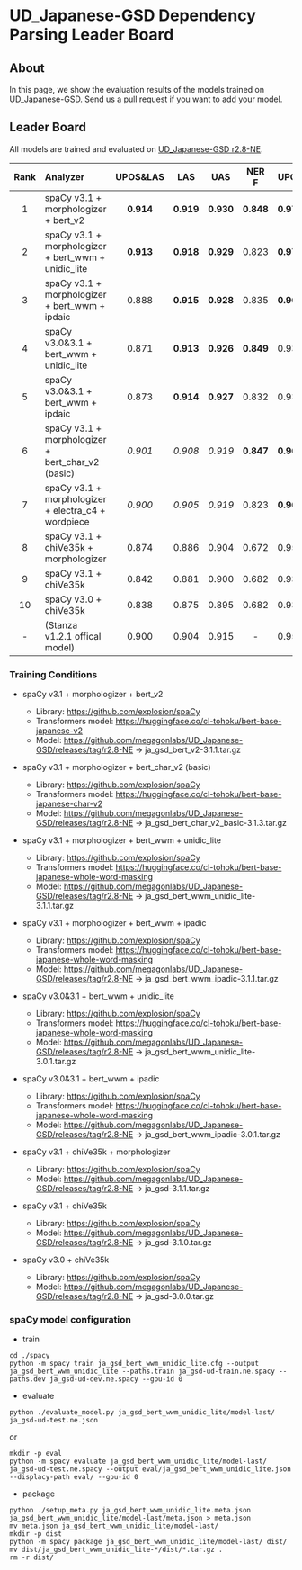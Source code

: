 # UD_Japanese-GSD Dependency Parsing Leader Board

## About
In this page, we show the evaluation results of the models trained on UD_Japanese-GSD.
Send us a pull request if you want to add your model.

## Leader Board

All models are trained and evaluated on [UD_Japanese-GSD r2.8-NE](https://github.com/megagonlabs/UD_Japanese-GSD/releases/tag/r2.8-NE).

|Rank| Analyzer                                            | UPOS&LAS|   LAS   |   UAS   |  NER F  |  UPOS   | TOKENIZE|
|:---:|:--- |:---:|:---:|:---:|:---:|:---:|:---:|
|  1 | spaCy v3.1 + morphologizer + bert_v2                |**0.914**|**0.919**|**0.930**|**0.848**|**0.971**|**0.981**|
|  2 | spaCy v3.1 + morphologizer + bert_wwm + unidic_lite |**0.913**|**0.918**|**0.929**|  0.823  |**0.970**|**0.981**|
|  3 | spaCy v3.1 + morphologizer + bert_wwm + ipdaic      |  0.888  |**0.915**|**0.928**|  0.835  |**0.968**|**0.981**|
|  4 | spaCy v3.0&3.1 + bert_wwm + unidic_lite             |  0.871  |**0.913**|**0.926**|**0.849**|  0.934  |**0.981**|
|  5 | spaCy v3.0&3.1 + bert_wwm + ipdaic                  |  0.873  |**0.914**|**0.927**|  0.832  |  0.934  |**0.981**|
|  6 | spaCy v3.1 + morphologizer + bert_char_v2 (basic)   | *0.901* | *0.908* | *0.919* |**0.847**|**0.967**|**0.981**|
|  7 | spaCy v3.1 + morphologizer + electra_c4 + wordpiece | *0.900* | *0.905* | *0.919* |  0.823  |**0.967**|**0.981**|
|  8 | spaCy v3.1 + chiVe35k + morphologizer               |  0.874  |  0.886  |  0.904  |  0.672  |  0.955  |**0.981**|
|  9 | spaCy v3.1 + chiVe35k                               |  0.842  |  0.881  |  0.900  |  0.682  |  0.934  |**0.981**|
| 10 | spaCy v3.0 + chiVe35k                               |  0.838  |  0.875  |  0.895  |  0.682  |  0.934  |**0.981**|
|  - | (Stanza v1.2.1 offical model)                       |  0.900  |  0.904  |  0.915  |    -    |  0.956  |  0.969  |

### Training Conditions

- spaCy v3.1 + morphologizer + bert_v2
  - Library: https://github.com/explosion/spaCy
  - Transformers model: https://huggingface.co/cl-tohoku/bert-base-japanese-v2
  - Model: https://github.com/megagonlabs/UD_Japanese-GSD/releases/tag/r2.8-NE -> ja_gsd_bert_v2-3.1.1.tar.gz

- spaCy v3.1 + morphologizer + bert_char_v2 (basic)
  - Library: https://github.com/explosion/spaCy
  - Transformers model: https://huggingface.co/cl-tohoku/bert-base-japanese-char-v2
  - Model: https://github.com/megagonlabs/UD_Japanese-GSD/releases/tag/r2.8-NE -> ja_gsd_bert_char_v2_basic-3.1.3.tar.gz

- spaCy v3.1 + morphologizer + bert_wwm + unidic_lite
  - Library: https://github.com/explosion/spaCy
  - Transformers model: https://huggingface.co/cl-tohoku/bert-base-japanese-whole-word-masking
  - Model: https://github.com/megagonlabs/UD_Japanese-GSD/releases/tag/r2.8-NE -> ja_gsd_bert_wwm_unidic_lite-3.1.1.tar.gz

- spaCy v3.1 + morphologizer + bert_wwm + ipadic
  - Library: https://github.com/explosion/spaCy
  - Transformers model: https://huggingface.co/cl-tohoku/bert-base-japanese-whole-word-masking
  - Model: https://github.com/megagonlabs/UD_Japanese-GSD/releases/tag/r2.8-NE -> ja_gsd_bert_wwm_ipadic-3.1.1.tar.gz

- spaCy v3.0&3.1 + bert_wwm + unidic_lite
  - Library: https://github.com/explosion/spaCy
  - Transformers model: https://huggingface.co/cl-tohoku/bert-base-japanese-whole-word-masking
  - Model: https://github.com/megagonlabs/UD_Japanese-GSD/releases/tag/r2.8-NE -> ja_gsd_bert_wwm_unidic_lite-3.0.1.tar.gz

- spaCy v3.0&3.1 + bert_wwm + ipadic
  - Library: https://github.com/explosion/spaCy
  - Transformers model: https://huggingface.co/cl-tohoku/bert-base-japanese-whole-word-masking
  - Model: https://github.com/megagonlabs/UD_Japanese-GSD/releases/tag/r2.8-NE -> ja_gsd_bert_wwm_ipadic-3.0.1.tar.gz

- spaCy v3.1 + chiVe35k + morphologizer
  - Library: https://github.com/explosion/spaCy
  - Model: https://github.com/megagonlabs/UD_Japanese-GSD/releases/tag/r2.8-NE -> ja_gsd-3.1.1.tar.gz

- spaCy v3.1 + chiVe35k
  - Library: https://github.com/explosion/spaCy
  - Model: https://github.com/megagonlabs/UD_Japanese-GSD/releases/tag/r2.8-NE -> ja_gsd-3.1.0.tar.gz

- spaCy v3.0 + chiVe35k
  - Library: https://github.com/explosion/spaCy
  - Model: https://github.com/megagonlabs/UD_Japanese-GSD/releases/tag/r2.8-NE -> ja_gsd-3.0.0.tar.gz

### spaCy model configuration

- train
```console
cd ./spacy
python -m spacy train ja_gsd_bert_wwm_unidic_lite.cfg --output ja_gsd_bert_wwm_unidic_lite --paths.train ja_gsd-ud-train.ne.spacy --paths.dev ja_gsd-ud-dev.ne.spacy --gpu-id 0
```
- evaluate
```console
python ./evaluate_model.py ja_gsd_bert_wwm_unidic_lite/model-last/ ja_gsd-ud-test.ne.json
```
or
```console
mkdir -p eval
python -m spacy evaluate ja_gsd_bert_wwm_unidic_lite/model-last/ ja_gsd-ud-test.ne.spacy --output eval/ja_gsd_bert_wwm_unidic_lite.json --displacy-path eval/ --gpu-id 0
```
- package
```console
python ./setup_meta.py ja_gsd_bert_wwm_unidic_lite.meta.json ja_gsd_bert_wwm_unidic_lite/model-last/meta.json > meta.json
mv meta.json ja_gsd_bert_wwm_unidic_lite/model-last/
mkdir -p dist
python -m spacy package ja_gsd_bert_wwm_unidic_lite/model-last/ dist/
mv dist/ja_gsd_bert_wwm_unidic_lite-*/dist/*.tar.gz .
rm -r dist/
```
